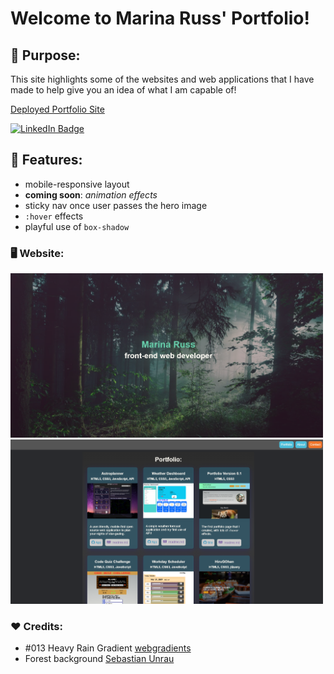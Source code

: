 # Welcome to Marina Russ' Portfolio!

## 📃 Purpose:

This site highlights some of the websites and web applications that I have made to help give you an idea of what I am capable of!

[Deployed Portfolio Site](https://marina-russ.github.io/)

[![LinkedIn Badge](https://img.shields.io/badge/LinkedIn-Profile-informational?style=flat&logo=linkedin&logoColor=white&color=0D76A8)](https://www.linkedin.com/in/marinaruss/)

## 🎨 Features:
* mobile-responsive layout
* **coming soon**: *animation effects*
* sticky nav once user passes the hero image
* <code>:hover</code> effects
* playful use of <code>box-shadow</code>

### 🖥️ Website:
<img src="img/screenshot-hero.png" width="500">
<img src="img/screenshot-work.png" width="500">

### ❤️ Credits:
* #013 Heavy Rain Gradient [webgradients](webgradients.com)
* Forest background [Sebastian Unrau](https://unsplash.com/photos/sp-p7uuT0tw)
